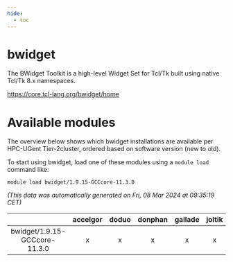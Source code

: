 ```yaml
---
hide:
  - toc
---
```


bwidget
=======


The BWidget Toolkit is a high-level Widget Set for Tcl/Tk built using native Tcl/Tk 8.x namespaces.

https://core.tcl-lang.org/bwidget/home
# Available modules


The overview below shows which bwidget installations are available per HPC-UGent Tier-2cluster, ordered based on software version (new to old).

To start using bwidget, load one of these modules using a `module load` command like:

```shell
module load bwidget/1.9.15-GCCcore-11.3.0
```

*(This data was automatically generated on Fri, 08 Mar 2024 at 09:35:19 CET)*  

| |accelgor|doduo|donphan|gallade|joltik|skitty|
| :---: | :---: | :---: | :---: | :---: | :---: | :---: |
|bwidget/1.9.15-GCCcore-11.3.0|x|x|x|x|x|x|

